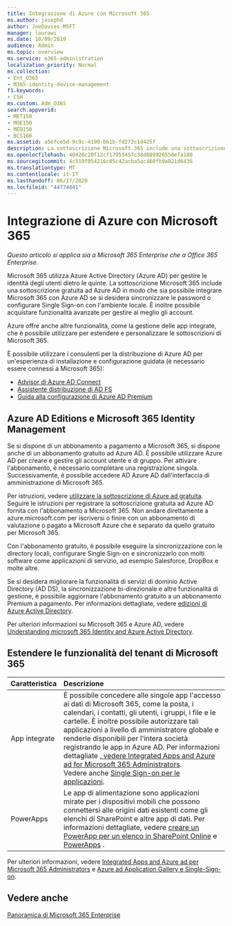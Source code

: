 ```yaml
---
title: Integrazione di Azure con Microsoft 365
ms.author: josephd
author: JoeDavies-MSFT
manager: laurawi
ms.date: 10/09/2019
audience: Admin
ms.topic: overview
ms.service: o365-administration
localization_priority: Normal
ms.collection:
- Ent_O365
- M365-identity-device-management
f1.keywords:
- CSH
ms.custom: Adm_O365
search.appverid:
- MET150
- MOE150
- MED150
- BCS160
ms.assetid: a5efce5d-9c9c-4190-b61b-fd273c1d425f
description: La sottoscrizione Microsoft 365 include una sottoscrizione ad Azure AD. Integrazione di Microsoft 365 con Azure AD se si desidera sincronizzare la password o l'accesso Single Sign-on con l'ambiente locale.
ms.openlocfilehash: 40426c20f12cf17955457c38d809926550efa188
ms.sourcegitcommit: 4c519f054216c05c42acba5ac460fb9a821d6436
ms.translationtype: MT
ms.contentlocale: it-IT
ms.lasthandoff: 06/17/2020
ms.locfileid: "44774841"
---
```

# <a name="azure-integration-with-microsoft-365"></a>Integrazione di Azure con Microsoft 365

*Questo articolo si applica sia a Microsoft 365 Enterprise che a Office 365 Enterprise.*

Microsoft 365 utilizza Azure Active Directory (Azure AD) per gestire le identità degli utenti dietro le quinte. La sottoscrizione Microsoft 365 include una sottoscrizione gratuita ad Azure AD in modo che sia possibile integrare Microsoft 365 con Azure AD se si desidera sincronizzare le password o configurare Single Sign-on con l'ambiente locale. È inoltre possibile acquistare funzionalità avanzate per gestire al meglio gli account.
  
Azure offre anche altre funzionalità, come la gestione delle app integrate, che è possibile utilizzare per estendere e personalizzare le sottoscrizioni di Microsoft 365.
  
È possibile utilizzare i consulenti per la distribuzione di Azure AD per un'esperienza di installazione e configurazione guidata (è necessario essere connessi a Microsoft 365):

 - [Advisor di Azure AD Connect](https://aka.ms/aadconnectpwsync)
 - [Assistente distribuzione di AD FS](https://aka.ms/adfsguidance)
 - [Guida alla configurazione di Azure AD Premium](https://aka.ms/aadpguidance)
  
## <a name="azure-ad-editions-and-microsoft-365-identity-management"></a>Azure AD Editions e Microsoft 365 Identity Management

Se si dispone di un abbonamento a pagamento a Microsoft 365, si dispone anche di un abbonamento gratuito ad Azure AD. È possibile utilizzare Azure AD per creare e gestire gli account utente e di gruppo. Per attivare l'abbonamento, è necessario completare una registrazione singola. Successivamente, è possibile accedere AD Azure AD dall'interfaccia di amministrazione di Microsoft 365. 

Per istruzioni, vedere [utilizzare la sottoscrizione di Azure ad gratuita](https://go.microsoft.com/fwlink/p/?LinkId=617127). Seguire le istruzioni per registrare la sottoscrizione gratuita ad Azure AD fornita con l'abbonamento a Microsoft 365. Non andare direttamente a azure.microsoft.com per iscriversi o finire con un abbonamento di valutazione o pagato a Microsoft Azure che è separato da quello gratuito per Microsoft 365. 
  
Con l'abbonamento gratuito, è possibile eseguire la sincronizzazione con le directory locali, configurare Single Sign-on e sincronizzarlo con molti software come applicazioni di servizio, ad esempio Salesforce, DropBox e molte altre.
  
Se si desidera migliorare la funzionalità di servizi di dominio Active Directory (AD DS), la sincronizzazione bi-direzionale e altre funzionalità di gestione, è possibile aggiornare l'abbonamento gratuito a un abbonamento Premium a pagamento. Per informazioni dettagliate, vedere [edizioni di Azure Active Directory](https://azure.microsoft.com/pricing/details/active-directory/).
  
Per ulteriori informazioni su Microsoft 365 e Azure AD, vedere [Understanding microsoft 365 Identity and Azure Active Directory](about-office-365-identity.md).
  
## <a name="extend-the-capabilities-of-your-microsoft-365-tenant"></a>Estendere le funzionalità del tenant di Microsoft 365

|**Caratteristica**|**Descrizione**|
|:-----|:-----|
|App integrate  <br/> |È possibile concedere alle singole app l'accesso ai dati di Microsoft 365, come la posta, i calendari, i contatti, gli utenti, i gruppi, i file e le cartelle. È inoltre possibile autorizzare tali applicazioni a livello di amministratore globale e renderle disponibili per l'intera società registrando le app in Azure AD. Per informazioni dettagliate [, vedere Integrated Apps and Azure ad for Microsoft 365 Administrators](https://support.office.com/article/cb2250e3-451e-416f-bf4e-363549652c2a).  <br/> Vedere anche [Single Sign-on per le applicazioni](https://go.microsoft.com/fwlink/p/?LinkId=698604).  <br/> |
|PowerApps  <br/> | Le app di alimentazione sono applicazioni mirate per i dispositivi mobili che possono connettersi alle origini dati esistenti come gli elenchi di SharePoint e altre app di dati. Per informazioni dettagliate, vedere [creare un PowerApp per un elenco in SharePoint Online](https://support.office.com/article/9338b2d2-67ac-4b81-8e67-97da27e5e9ab) e [PowerApps](https://powerapps.microsoft.com/) .  <br/> |
   
Per ulteriori informazioni, vedere [Integrated Apps and Azure ad per Microsoft 365 Administrators](integrated-apps-and-azure-ads.md) e [Azure ad Application Gallery e Single-Sign-on](https://docs.microsoft.com/azure/active-directory/manage-apps/what-is-single-sign-on).

## <a name="see-also"></a>Vedere anche

[Panoramica di Microsoft 365 Enterprise](https://docs.microsoft.com/microsoft-365/enterprise/microsoft-365-overview)
